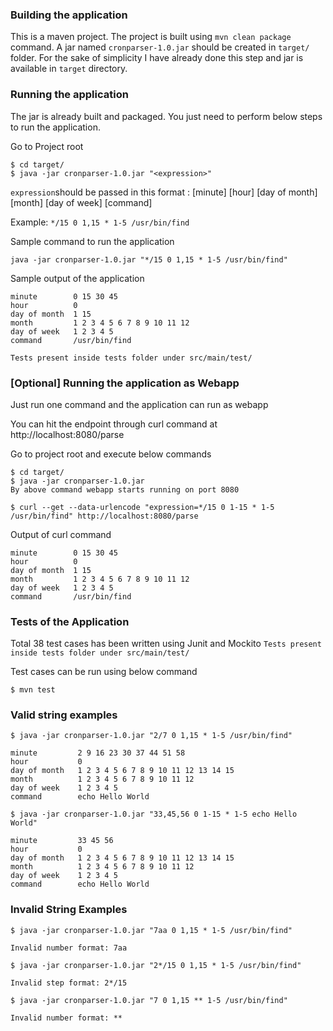 ### Building the application
This is a maven project. The project is built using `mvn clean package` command. A jar named `cronparser-1.0.jar` should be created in `target/` folder.
For the sake of simplicity I have already done this step and jar is available in `target` directory. 

### Running the application
The jar is already built and packaged. You just need to perform below steps to run the application.

Go to Project root

```
$ cd target/
$ java -jar cronparser-1.0.jar "<expression>"
```

`expression`should be passed in this format : [minute] [hour] [day of month] [month] [day of week] [command]

Example: `*/15 0 1,15 * 1-5 /usr/bin/find`

Sample command to run the application

`java -jar cronparser-1.0.jar "*/15 0 1,15 * 1-5 /usr/bin/find"`


Sample output of the application
```
minute        0 15 30 45
hour          0
day of month  1 15
month         1 2 3 4 5 6 7 8 9 10 11 12
day of week   1 2 3 4 5
command       /usr/bin/find
```
`Tests present inside tests folder under src/main/test/`

### [Optional] Running the application as Webapp

Just run one command and the application can run as webapp

You can hit the endpoint through curl command at http://localhost:8080/parse

Go to project root and execute below commands
```
$ cd target/
$ java -jar cronparser-1.0.jar
By above command webapp starts running on port 8080
```

```
$ curl --get --data-urlencode "expression=*/15 0 1-15 * 1-5 /usr/bin/find" http://localhost:8080/parse
```

Output of curl command

```
minute        0 15 30 45
hour          0
day of month  1 15
month         1 2 3 4 5 6 7 8 9 10 11 12
day of week   1 2 3 4 5
command       /usr/bin/find
```

### Tests of the Application
Total 38 test cases has been written using Junit and Mockito
`Tests present inside tests folder under src/main/test/`

Test cases can be run using below command
```
$ mvn test
```
### Valid string examples
```
$ java -jar cronparser-1.0.jar "2/7 0 1,15 * 1-5 /usr/bin/find"

minute         2 9 16 23 30 37 44 51 58
hour           0
day of month   1 2 3 4 5 6 7 8 9 10 11 12 13 14 15
month          1 2 3 4 5 6 7 8 9 10 11 12
day of week    1 2 3 4 5
command        echo Hello World
```
```
$ java -jar cronparser-1.0.jar "33,45,56 0 1-15 * 1-5 echo Hello World"

minute         33 45 56
hour           0
day of month   1 2 3 4 5 6 7 8 9 10 11 12 13 14 15
month          1 2 3 4 5 6 7 8 9 10 11 12
day of week    1 2 3 4 5
command        echo Hello World

```

### Invalid String Examples
```
$ java -jar cronparser-1.0.jar "7aa 0 1,15 * 1-5 /usr/bin/find"

Invalid number format: 7aa

```
```
$ java -jar cronparser-1.0.jar "2*/15 0 1,15 * 1-5 /usr/bin/find"

Invalid step format: 2*/15
```

```
$ java -jar cronparser-1.0.jar "7 0 1,15 ** 1-5 /usr/bin/find"

Invalid number format: **
```



